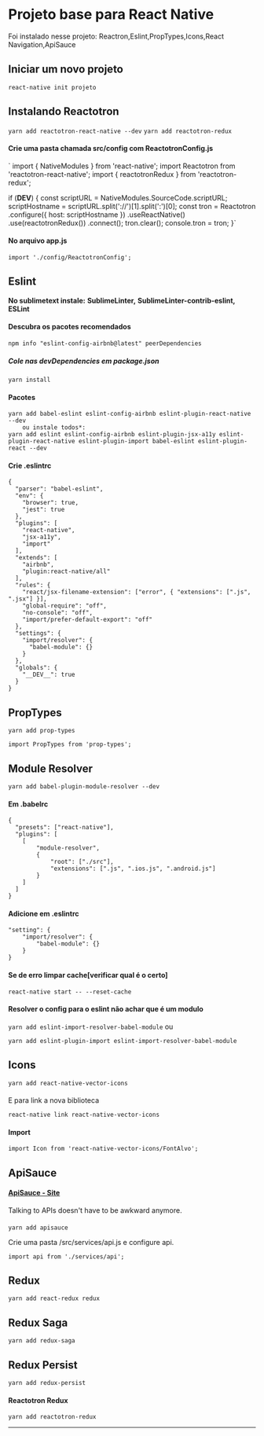 # Projeto base para React Native
Foi instalado nesse projeto:
Reactron,Eslint,PropTypes,Icons,React Navigation,ApiSauce

## Iniciar um novo projeto
`react-native init projeto`

## Instalando Reactotron
`yarn add reactotron-react-native --dev`
`yarn add reactotron-redux`

#### Crie uma pasta chamada src/config com ReactotronConfig.js
 `
  import { NativeModules } from 'react-native';
  import Reactotron from 'reactotron-react-native';
  import { reactotronRedux } from 'reactotron-redux';

  if (__DEV__) {
    const scriptURL = NativeModules.SourceCode.scriptURL;
    scriptHostname = scriptURL.split('://')[1].split(':')[0];
    const tron = Reactotron
      .configure({ host: scriptHostname })
      .useReactNative()
      .use(reactotronRedux())
      .connect();
    tron.clear();
    console.tron = tron;
  }`

#### No arquivo app.js
`import './config/ReactotronConfig';`

## Eslint
**No sublimetext instale:**
**SublimeLinter,**
**SublimeLinter-contrib-eslint,**
**ESLint**

#### Descubra os pacotes recomendados
  `npm info "eslint-config-airbnb@latest" peerDependencies`
##### Cole nas devDependencies em package.json
  `yarn install`
#### Pacotes
	yarn add babel-eslint eslint-config-airbnb eslint-plugin-react-native --dev
        ou instale todos*:
	yarn add eslint eslint-config-airbnb eslint-plugin-jsx-a11y eslint-plugin-react-native eslint-plugin-import babel-eslint eslint-plugin-react --dev

#### Crie .eslintrc

    {
      "parser": "babel-eslint",
      "env": {
        "browser": true,
        "jest": true
      },
      "plugins": [
        "react-native",
        "jsx-a11y",
        "import"
      ],
      "extends": [
        "airbnb",
        "plugin:react-native/all"
      ],
      "rules": {
        "react/jsx-filename-extension": ["error", { "extensions": [".js", ".jsx"] }],
        "global-require": "off",
        "no-console": "off",
        "import/prefer-default-export": "off"
      },
      "settings": {
        "import/resolver": {
          "babel-module": {}
        }
      },
      "globals": {
        "__DEV__": true
      }
    }

## PropTypes

`yarn add prop-types`

`import PropTypes from 'prop-types';`

## Module Resolver
`yarn add babel-plugin-module-resolver --dev`

#### Em .babelrc
	{
	  "presets": ["react-native"],
	  "plugins": [
	  	[
	  		"module-resolver",
	  		{
	  			"root": ["./src"],
	  			"extensions": [".js", ".ios.js", ".android.js"]
	  		}
	  	]
	  ]
	}

#### Adicione em .eslintrc

    "setting": {
        "import/resolver": {
            "babel-module": {}
        }
    }

#### Se de erro limpar cache[verificar qual é o certo]

`react-native start -- --reset-cache`


#### Resolver o config para o eslint não achar que é um modulo
`yarn add eslint-import-resolver-babel-module`
ou

`yarn add eslint-plugin-import eslint-import-resolver-babel-module`

## Icons

`yarn add react-native-vector-icons`

####
E para link a nova biblioteca

`react-native link react-native-vector-icons`

#### Import
`import Icon from 'react-native-vector-icons/FontAlvo';`


## ApiSauce
#### [ApiSauce - Site](https://github.com/infinitered/apisauce)
Talking to APIs doesn't have to be awkward anymore.
####
`yarn add apisauce`

Crie uma pasta /src/services/api.js e configure api.

`import api from './services/api';`

## Redux
`yarn add react-redux redux`

## Redux Saga
`yarn add redux-saga`

## Redux Persist
`yarn add redux-persist`

#### Reactotron Redux
`yarn add reactotron-redux`

----------------